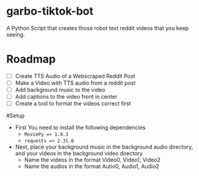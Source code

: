 # garbo-tiktok-bot

A Python Script that creates those robot text reddit videos that you keep seeing.

# Roadmap

- [ ] Create TTS Audio of a Webscraped Reddit Post
- [ ] Make a Video with TTS audio from a reddit post
- [ ] Add background music to the video
- [ ] Add captions to the video front in center
- [ ] Create a tool to format the videos correct first

#Setup

- First You need to install the following dependencies
  - `MoviePy => 1.0.3`
  - `requests => 2.31.0`
- Next, place your background music in the background audio directory, and your videos in the background video directory
  - Name the videos in the format Video0, Video1, Video2
  - Name the audios in the format Autio0, Audio1, Audio2
